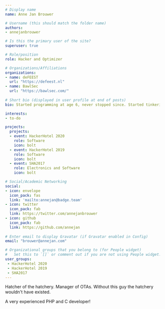 ```yaml
---
# Display name
name: Anne Jan Brouwer

# Username (this should match the folder name)
authors:
- annejanbrouwer

# Is this the primary user of the site?
superuser: true

# Role/position
role: Hacker and Optimizer

# Organizations/Affiliations
organizations: 
- name: deFEEST
  url: "https://defeest.nl"
- name: BawlSec
  url: "https://bawlsec.com/"
  
# Short bio (displayed in user profile at end of posts)
bio: Started programming at age 6, never stopped since. Started tinkering with electronics at age 8, same. 

interests:
- to-do

projects:
  projects:
  - event: HackerHotel 2020
    role: Software
    icon: bolt
  - event: HackerHotel 2019
    role: Software
    icon: bolt
  - event: SHA2017
    role: Electronics and Software
    icon: bolt

# Social/Academic Networking
social:
- icon: envelope
  icon_pack: fas
  link: 'mailto:annejan@badge.team'
- icon: twitter
  icon_pack: fab
  link: https://twitter.com/annejanbrouwer
- icon: github
  icon_pack: fab
  link: https://github.com/annejan
  
# Enter email to display Gravatar (if Gravatar enabled in Config)
email: "brouwer@annejan.com"

# Organizational groups that you belong to (for People widget)
#   Set this to `[]` or comment out if you are not using People widget.
user_groups:
 - HackerHotel 2020
 - HackerHotel 2019
 - SHA2017
---
```


Hatcher of the hatchery. Manager of OTAs. Without this guy the hatchery wouldn't have existed.

A very experienced PHP and C developer!
